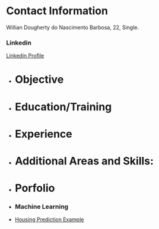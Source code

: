 # Contact Information
Willian Dougherty do Nascimento Barbosa, 22, Single.

### **Linkedin**
[Linkedin Profile](https://www.linkedin.com/in/willian-dougherty-n-barbosa-245198b0/)

* # Objective

* # Education/Training

* # Experience

* # Additional Areas and Skills:

* # Porfolio
- ### Machine Learning
- [Housing Prediction Example](https://github.com/devwdougherty/housing-prediction-example)




